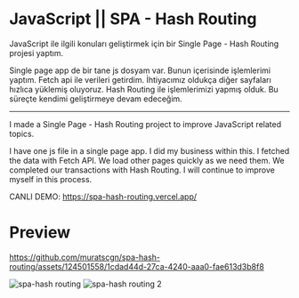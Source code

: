 # JavaScript || SPA - Hash Routing

JavaScript ile ilgili konuları geliştirmek için bir Single Page - Hash Routing projesi yaptım.

Single page app de bir tane js dosyam var.  Bunun içerisinde işlemlerimi yaptım. Fetch api ile verileri getirdim.
İhtiyacımız oldukça diğer sayfaları hızlıca yüklemiş oluyoruz. Hash Routing ile işlemlerimizi yapmış olduk. 
Bu süreçte kendimi geliştirmeye devam edeceğim. 

--------------------------------------------------------------------------------

I made a Single Page - Hash Routing project to improve JavaScript related topics.

I have one js file in a single page app. I did my business within this. I fetched the data with Fetch API.
We load other pages quickly as we need them. We completed our transactions with Hash Routing.
I will continue to improve myself in this process.

CANLI DEMO: https://spa-hash-routing.vercel.app/

# Preview

https://github.com/muratscgn/spa-hash-routing/assets/124501558/1cdad44d-27ca-4240-aaa0-fae613d3b8f8

![spa-hash routing](https://github.com/muratscgn/spa-hash-routing/assets/124501558/505dc60b-26d1-4f1e-b4e9-44c47c39011c)
![spa-hash routing 2](https://github.com/muratscgn/spa-hash-routing/assets/124501558/f3e7efab-9251-45c6-9b06-8dac8a3f31b9)






